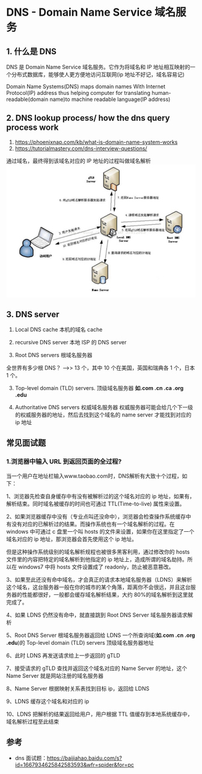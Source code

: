 # DNS - Domain Name Service 域名服务

## 1. 什么是 DNS

DNS 是 Domain Name Service 域名服务。它作为将域名和 IP 地址相互映射的一个分布式数据库，能够使人更方便地访问互联网(ip 地址不好记，域名容易记)

Domain Name Systems(DNS) maps domain names With Internet Protocol(IP) address thus helping computer for translating human-readable(domain name)to machine readable language(IP address)

## 2. DNS lookup process/ how the dns query process work

1. https://phoenixnap.com/kb/what-is-domain-name-system-works
2. https://tutorialmastery.com/dns-interview-questions/

通过域名，最终得到该域名对应的 IP 地址的过程叫做域名解析
![alt text](../image/域名解析.jpg)

## 3. DNS server

1. Local DNS cache 本机的域名 cache

2. recursive DNS server 本地 ISP 的 DNS server

3. Root DNS servers 根域名服务器

全世界有多少根 DNS？ -->> 13 个，其中 10 个在美国，英国和瑞典各 1 个，日本 1 个。

3. Top-level domain (TLD) servers. 顶级域名服务器
   **如.com .cn .ca .org .edu**

4. Authoritative DNS servers 权威域名服务器
   权威服务器可能会给几个下一级的权威服务器的地址，然后去找到这个域名的 name server 才能找到对应的 ip 地址

## 常见面试题

### 1.浏览器中输入 URL 到返回页面的全过程?

当一个用户在地址栏输入www.taobao.com时，DNS解析有大致十个过程，如下：

1、浏览器先检查自身缓存中有没有被解析过的这个域名对应的 ip 地址，如果有，解析结束。同时域名被缓存的时间也可通过 TTL(Time-to-live) 属性来设置。

2、如果浏览器缓存中没有（专业点叫还没命中），浏览器会检查操作系统缓存中有没有对应的已解析过的结果。而操作系统也有一个域名解析的过程。在 windows 中可通过 c 盘里一个叫 hosts 的文件来设置，如果你在这里指定了一个域名对应的 ip 地址，那浏览器会首先使用这个 ip 地址。

但是这种操作系统级别的域名解析规程也被很多黑客利用，通过修改你的 hosts 文件里的内容把特定的域名解析到他指定的 ip 地址上，造成所谓的域名劫持。所以在 windows7 中将 hosts 文件设置成了 readonly，防止被恶意篡改。

3、如果至此还没有命中域名，才会真正的请求本地域名服务器（LDNS）来解析这个域名，这台服务器一般在你的城市的某个角落，距离你不会很远，并且这台服务器的性能都很好，一般都会缓存域名解析结果，大约 80%的域名解析到这里就完成了。

4、如果 LDNS 仍然没有命中，就直接跳到 Root DNS Server 域名服务器请求解析

5、Root DNS Server 根域名服务器返回给 LDNS 一个所查询域(**如.com .cn .org .edu**)的 Top-level domain (TLD) servers 顶级域名服务器地址

6、此时 LDNS 再发送请求给上一步返回的 gTLD

7、接受请求的 gTLD 查找并返回这个域名对应的 Name Server 的地址，这个 Name Server 就是网站注册的域名服务器

8、Name Server 根据映射关系表找到目标 ip，返回给 LDNS

9、LDNS 缓存这个域名和对应的 ip

10、LDNS 把解析的结果返回给用户，用户根据 TTL 值缓存到本地系统缓存中，域名解析过程至此结束

## 参考

- dns 面试题：https://baijiahao.baidu.com/s?id=1667934625842583593&wfr=spider&for=pc

